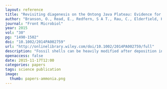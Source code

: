 ```yaml
---
layout: reference
title: "Revisiting diagenesis on the Ontong Java Plateau: Evidence for authigenic crust precipitation in Globorotalia tumida"
author: "Branson, O., Read, E., Redfern, S A T., Rau, C., Elderfield, H."
journal: "Front Microbiol"
year: 2015
vol: "30"
pg: "1490-1502"
doi: "10.1002/2014PA002759"
url: "http://onlinelibrary.wiley.com/doi/10.1002/2014PA002759/full"
description: "Fossil shells can be heavily modified after deposition in marine sediments, which may alter chemical paleoceanographic records."
openaccess: false
date: 2015-11-17T12:00
categories: papers
tags: science publication
image:
  thumb: papers-ammonia.png
---
```

